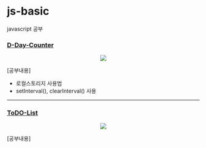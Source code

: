# js-basic
javascript 공부


### [D-Day-Counter](https://github.com/S0HYE0N/js-basic/tree/main/D-Day-counter)
<p align="center"><img src="https://github.com/S0HYE0N/js-basic/assets/138981332/d328b662-51e5-4945-8959-34e186e93562"></p>   
  
[공부내용]<br>
- 로컬스토리지 사용법<br>
- setInterval(), clearInterval() 사용<br>
  
<hr>

### [ToDO-List](https://github.com/S0HYE0N/js-basic/tree/main/ToDo-list)
<p align="center"><img src="https://github.com/S0HYE0N/js-basic/assets/138981332/d1f5dc47-37cc-4148-a76b-3d873023adc2"></p>
[공부내용]<br>
